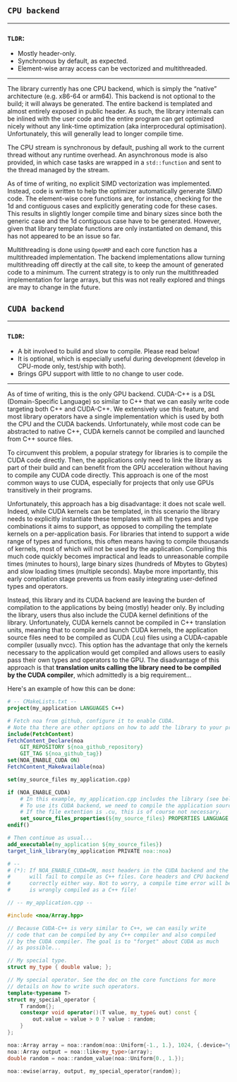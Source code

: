 ## `CPU backend`

---
### `TLDR`:
- Mostly header-only.
- Synchronous by default, as expected.
- Element-wise array access can be vectorized and multithreaded.
---

The library currently has one CPU backend, which is simply the “native” architecture (e.g. x86-64 or arm64). This backend is not optional to the build; it will always be generated. The entire backend is templated and almost entirely exposed in public header. As such, the library internals can be inlined with the user code and the entire program can get optimized nicely without any link-time optimization (aka interprocedural
optimisation). Unfortunately, this will generally lead to longer compile time.

The CPU stream is synchronous by default, pushing all work to the current thread without any runtime overhead. An asynchronous mode is also provided, in which case tasks are wrapped in a `std::function` and sent to the thread managed by the stream.

As of time of writing, no explicit SIMD vectorization was implemented. Instead, code is written to help the optimizer automatically generate SIMD code. The element-wise core functions are, for instance, checking for the 1d and contiguous cases and explicitly generating code for these cases. This results in slightly longer compile time and binary sizes since both the generic case and the 1d contiguous case have to be generated. However, given that library template functions are only instantiated on demand, this has not appeared to be an issue so far.

Multithreading is done using `OpenMP` and each core function has a multithreaded implementation. The backend implementations allow turning multithreading off directly at the call site, to keep the amount of generated code to a minimum. The current strategy is to only run the multithreaded implementation for large arrays, but this was not really explored and things are may to change in the future.


## `CUDA backend`

---
### `TLDR`:
- A bit involved to build and slow to compile. Please read below!
- It is optional, which is especially useful during development (develop in CPU-mode only, test/ship with both).
- Brings GPU support with little to no change to user code.
---

As of time of writing, this is the only GPU backend. CUDA-C++ is a DSL (Domain-Specific Language) so similar to C++ that we can easily write code targeting both C++ and CUDA-C++. We extensively use this feature, and most library operators have a single implementation which is used by both the CPU and the CUDA backends. Unfortunately, while most code can be abstracted to native C++, CUDA kernels cannot be compiled and launched from C++ source files.

To circumvent this problem, a popular strategy for libraries is to compile the CUDA code directly. Then, the applications only need to link the library as part of their build and can benefit from the GPU acceleration without having to compile any CUDA code directly. This approach is one of the most common ways to use CUDA, especially for projects that only use GPUs transitively in their programs.

Unfortunately, this approach has a big disadvantage: it does not scale well. Indeed, while CUDA kernels can be templated, in this scenario the library needs to explicitly instantiate these templates with all the types and type combinations it aims to support, as opposed to compiling the template kernels on a per-application basis. For libraries that intend to support a wide range of types and functions, this often means having to compile thousands of kernels, most of which will not be used by the application. Compiling this much code quickly becomes impractical and leads to unreasonable compile times (minutes to hours), large binary sizes (hundreds of Mbytes to Gbytes) and slow loading times (multiple seconds). Maybe more importantly, this early compilation stage prevents us from easily integrating user-defined types and operators.

Instead, this library and its CUDA backend are leaving the burden of compilation to the applications by being (mostly) header only. By including the library, users thus also include the CUDA kernel definitions of the library. Unfortunately, CUDA kernels cannot be compiled in C++ translation units, meaning that to compile and launch CUDA kernels, the application source files need to be compiled as CUDA (.cu) files using a CUDA-capable compiler (usually nvcc). This option has the advantage that only the kernels necessary to the application would get compiled and allows users to easily pass their own types and operators to the GPU. The disadvantage of this approach is that __translation units calling the library need to be compiled by the CUDA compiler__, which admittedly is a big requirement...

Here's an example of how this can be done:
```cmake
# -- CMakeLists.txt --
project(my_application LANGUAGES C++)

# Fetch noa from github, configure it to enable CUDA.
# Note tha there are other options on how to add the library to your project.
include(FetchContent)
FetchContent_Declare(noa
    GIT_REPOSITORY ${noa_github_repository}
    GIT_TAG ${noa_github_tag})
set(NOA_ENABLE_CUDA ON)
FetchContent_MakeAvailable(noa)

set(my_source_files my_application.cpp)

if (NOA_ENABLE_CUDA)
    # In this example, my_application.cpp includes the library (see below).
    # To use its CUDA backend, we need to compile the application sources as CUDA files (*).
    # If the file extention is .cu, this is of course not necessary.
    set_source_files_properties(${my_source_files} PROPERTIES LANGUAGE CUDA)
endif()

# Then continue as usual...
add_executable(my_application ${my_source_files})
target_link_library(my_application PRIVATE noa::noa)

# --
# (*): If NOA_ENABLE_CUDA=ON, most headers in the CUDA backend and the frontend
#      will fail to compile as C++ files. Core headers and CPU backend will be compiled
#      correctly either way. Not to worry, a compile time error will be given if a file
#      is wrongly compiled as a C++ file!
```

```c++
// -- my_application.cpp --

#include <noa/Array.hpp>

// Because CUDA-C++ is very similar to C++, we can easily write
// code that can be compiled by any C++ compiler and also compiled
// by the CUDA compiler. The goal is to "forget" about CUDA as much
// as possible...

// My special type.
struct my_type { double value; };

// My special operator. See the doc on the core functions for more
// details on how to write such operators.
template<typename T>
struct my_special_operator {
    T random{};
    constexpr void operator()(T value, my_type& out) const {
        out.value = value > 0 ? value : random;
    }
};

noa::Array array = noa::random(noa::Uniform{-1., 1.}, 1024, {.device="gpu:0"});
noa::Array output = noa::like<my_type>(array);
double random = noa::random_value(noa::Uniform{0., 1.});

noa::ewise(array, output, my_special_operator{random});
```
